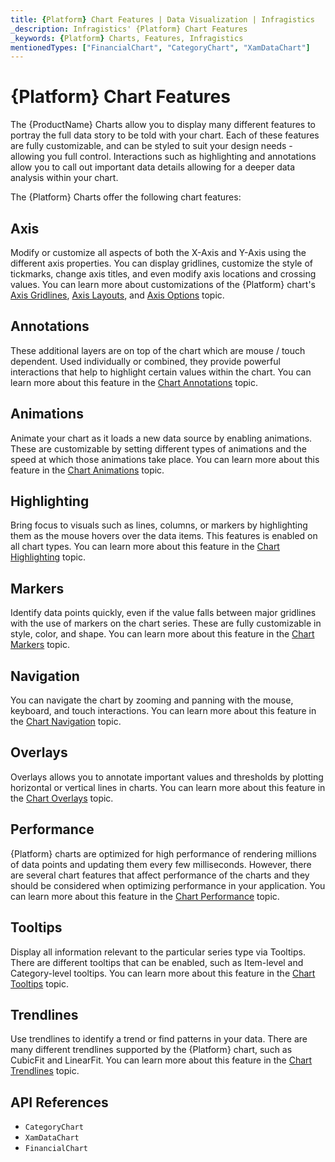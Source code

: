 ```yaml
---
title: {Platform} Chart Features | Data Visualization | Infragistics
_description: Infragistics' {Platform} Chart Features
_keywords: {Platform} Charts, Features, Infragistics
mentionedTypes: ["FinancialChart", "CategoryChart", "XamDataChart"]
---
```

# {Platform} Chart Features

The {ProductName} Charts allow you to display many different features to portray the full data story to be told with your chart. Each of these features are fully customizable, and can be styled to suit your design needs - allowing you full control. Interactions such as highlighting and annotations allow you to call out important data details allowing for a deeper data analysis within your chart.

The {Platform} Charts offer the following chart features:

## Axis

Modify or customize all aspects of both the X-Axis and Y-Axis using the different axis properties. You can display gridlines, customize the style of tickmarks, change axis titles, and even modify axis locations and crossing values. You can learn more about customizations of the {Platform} chart's [Axis Gridlines](features/chart-axis-gridlines.md), [Axis Layouts](features/chart-axis-layouts.md), and [Axis Options](features/chart-axis-options.md) topic.

<code-view style="height: 500px"
           data-demos-base-url="{environment:dvDemosBaseUrl}"
           iframe-src="{environment:dvDemosBaseUrl}/charts/data-chart-axis-crossing"
           alt="{Platform} Axis Crossing Axes Example"
           github-src="charts/data-chart/axis-crossing">
</code-view>

<div class="divider--half"></div>

## Annotations

These additional layers are on top of the chart which are mouse / touch dependent. Used individually or combined, they provide powerful interactions that help to highlight certain values within the chart. You can learn more about this feature in the [Chart Annotations](features/chart-annotations.md) topic.

<code-view style="height: 500px"
           data-demos-base-url="{environment:dvDemosBaseUrl}"
           iframe-src="{environment:dvDemosBaseUrl}/charts/category-chart-line-chart-with-annotations"
           alt="{Platform} Annotations Example"
           github-src="charts/category-chart/line-chart-with-annotations">
</code-view>

<div class="divider--half"></div>

## Animations

Animate your chart as it loads a new data source by enabling animations. These are customizable by setting different types of animations and the speed at which those animations take place. You can learn more about this feature in the [Chart Animations](features/chart-animations.md) topic.

<code-view style="height: 500px"
           data-demos-base-url="{environment:dvDemosBaseUrl}"
           iframe-src="{environment:dvDemosBaseUrl}/charts/category-chart-line-chart-with-animations"
           alt="{Platform} Configuration Options Example"
           github-src="charts/category-chart/line-chart-with-animations">
</code-view>

<div class="divider--half"></div>

## Highlighting

Bring focus to visuals such as lines, columns, or markers by highlighting them as the mouse hovers over the data items. This features is enabled on all chart types. You can learn more about this feature in the [Chart Highlighting](features/chart-highlighting.md) topic.

<code-view style="height: 500px"
           data-demos-base-url="{environment:dvDemosBaseUrl}"
           iframe-src="{environment:dvDemosBaseUrl}/charts/category-chart-column-chart-with-highlighting"
           alt="{Platform} Highlighting Example"
           github-src="charts/category-chart/column-chart-with-highlighting">
</code-view>

<div class="divider--half"></div>

## Markers

Identify data points quickly, even if the value falls between major gridlines with the use of markers on the chart series. These are fully customizable in style, color, and shape. You can learn more about this feature in the [Chart Markers](features/chart-markers.md) topic.

<code-view style="height: 500px"
           data-demos-base-url="{environment:dvDemosBaseUrl}"
           iframe-src="{environment:dvDemosBaseUrl}/charts/category-chart-marker-options"
           alt="{Platform} Configuration Options Example"
           github-src="charts/category-chart/marker-options">
</code-view>

<div class="divider--half"></div>

## Navigation

You can navigate the chart by zooming and panning with the mouse, keyboard, and touch interactions. You can learn more about this feature in the [Chart Navigation](features/chart-navigation.md) topic.

<code-view style="height: 500px"
           data-demos-base-url="{environment:dvDemosBaseUrl}"
           iframe-src="{environment:dvDemosBaseUrl}/charts/data-chart-chart-navigation"
           alt="{Platform} Navigation Example"
           github-src="charts/data-chart/chart-navigation">
</code-view>

<div class="divider--half"></div>

## Overlays

Overlays allows you to annotate important values and thresholds by plotting horizontal or vertical lines in charts. You can learn more about this feature in the [Chart Overlays](features/chart-overlays.md) topic.

<code-view style="height: 600px"
           data-demos-base-url="{environment:dvDemosBaseUrl}"
           iframe-src="{environment:dvDemosBaseUrl}/charts/data-chart-series-value-overlay"
           alt="{Platform} Value Overlay Example"
           github-src="charts/data-chart/series-value-overlay">
</code-view>

<div class="divider--half"></div>

## Performance

{Platform} charts are optimized for high performance of rendering millions of data points and updating them every few milliseconds. However, there are several chart features that affect performance of the charts and they should be considered when optimizing performance in your application. You can learn more about this feature in the [Chart Performance](features/chart-performance.md) topic.

<code-view style="height: 600px"
           data-demos-base-url="{environment:dvDemosBaseUrl}"
           iframe-src="{environment:dvDemosBaseUrl}/charts/category-chart-high-volume"
           github-src="charts/category-chart/high-volume"
           alt="{Platform} Chart Performance Example" >
</code-view>

<div class="divider--half"></div>

## Tooltips

Display all information relevant to the particular series type via Tooltips. There are different tooltips that can be enabled, such as Item-level and Category-level tooltips. You can learn more about this feature in the [Chart Tooltips](features/chart-tooltips.md) topic.

<code-view style="height: 500px"
           data-demos-base-url="{environment:dvDemosBaseUrl}"
           iframe-src="{environment:dvDemosBaseUrl}/charts/category-chart-column-chart-with-tooltips"
           alt="{Platform} Tooltip Types Example"
           github-src="charts/category-chart/column-chart-with-tooltips">
</code-view>

<div class="divider--half"></div>

## Trendlines

Use trendlines to identify a trend or find patterns in your data. There are many different trendlines supported by the {Platform} chart, such as CubicFit and LinearFit. You can learn more about this feature in the [Chart Trendlines](features/chart-trendlines.md) topic.

<code-view style="height: 500px"
           data-demos-base-url="{environment:dvDemosBaseUrl}"
           iframe-src="{environment:dvDemosBaseUrl}/charts/financial-chart-trendlines"
           alt="{Platform} Trendlines Example"
           github-src="charts/financial-chart/trendlines">
</code-view>

<div class="divider--half"></div>

## API References

 - `CategoryChart`
 - `XamDataChart`
 - `FinancialChart`

